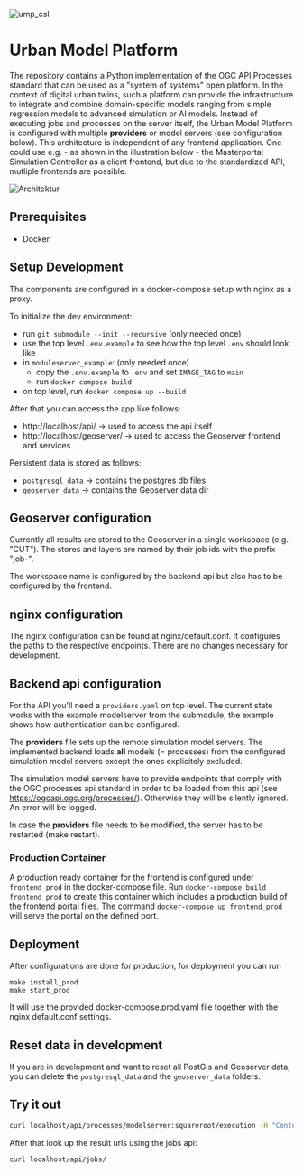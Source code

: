 ![ump_csl](https://github.com/citysciencelab/urban-model-platform/assets/61881523/1038090d-6c33-4d90-80cc-b1481d51a5a7)


# Urban Model Platform
The repository contains a Python implementation of the OGC API Processes standard that can be used as a "system of systems" open platform. In the context of digital urban twins, such a platform can provide the infrastructure to integrate and combine domain-specific models ranging from simple regression models to advanced simulation or AI models.
Instead of executing jobs and processes on the server itself, the Urban Model Platform is configured with multiple **providers** or model servers (see configuration below).
This architecture is independent of any frontend application. One could use e.g. - as shown in the illustration below - the Masterportal Simulation Controller as a client frontend, but due to the standardized API, mutliple frontends are possible.

![Architektur](https://user-images.githubusercontent.com/61881523/232417254-a620fd2c-bd1c-416a-ae64-b0f564fd64cc.jpg)

## Prerequisites
- Docker

## Setup Development
The components are configured in a docker-compose setup with nginx as a proxy.

To initialize the dev environment:

* run `git submodule --init --recursive` (only needed once)
* use the top level `.env.example` to see how the top level `.env` should look like
* in `moduleserver_example`: (only needed once)
  * copy the `.env.example` to `.env` and set `IMAGE_TAG` to `main`
  * run `docker compose build`
* on top level, run `docker compose up --build`

After that you can access the app like follows:

* http://localhost/api/ -> used to access the api itself
* http://localhost/geoserver/ -> used to access the Geoserver frontend and services

Persistent data is stored as follows:

* `postgresql_data` -> contains the postgres db files
* `geoserver_data` -> contains the Geoserver data dir

## Geoserver configuration

Currently all results are stored to the Geoserver in a single workspace (e.g. "CUT"). The stores and layers are named by their job ids with the prefix "job-".

The workspace name is configured by the backend api but also has to be configured by the frontend.

## nginx configuration
The nginx configuration can be found at nginx/default.conf. It configures the paths to the respective endpoints.
There are no changes necessary for development.

## Backend api configuration
For the API you'll need a `providers.yaml` on top level. The current state works with the example modelserver from the submodule, the example shows how authentication can be configured.

The **providers** file sets up the remote simulation model servers. The implemented backend loads **all** models (= processes) from the configured simulation model servers except the ones explicitely excluded.

The simulation model servers have to provide endpoints that comply with the OGC processes api standard in order to be loaded from this api (see https://ogcapi.ogc.org/processes/). Otherwise they will be silently ignored. An error will be logged.

In case the **providers** file needs to be modified, the server has to be restarted (make restart).


### Production Container

A production ready container for the frontend is configured under `frontend_prod` in the docker-compose file. Run `docker-compose build frontend_prod` to create this container which includes a production build of the frontend portal files. The command `docker-compose up frontend_prod` will serve the portal on the defined port.

## Deployment
After configurations are done for production, for deployment you can run
```
make install_prod
make start_prod
```
It will use the provided docker-compose.prod.yaml file together with the nginx default.conf settings.

## Reset data in development
If you are in development and want to reset all PostGis and Geoserver data, you can delete the `postgresql_data` and the `geoserver_data` folders.

## Try it out

```bash
curl localhost/api/processes/modelserver:squareroot/execution -H "Content-Type: application/json" -d '{"inputs": {"number": 4}}'
```

After that look up the result urls using the jobs api:

```bash
curl localhost/api/jobs/
```
